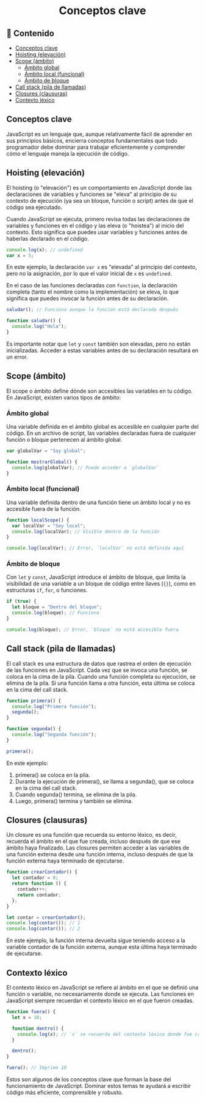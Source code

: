 <h1 align='center'>Conceptos clave</h1>

<h2>📑 Contenido</h2>

- [Conceptos clave](#conceptos-clave)
- [Hoisting (elevación)](#hoisting-elevación)
- [Scope (ámbito)](#scope-ámbito)
  - [Ámbito global](#ámbito-global)
  - [Ámbito local (funcional)](#ámbito-local-funcional)
  - [Ámbito de bloque](#ámbito-de-bloque)
- [Call stack (pila de llamadas)](#call-stack-pila-de-llamadas)
- [Closures (clausuras)](#closures-clausuras)
- [Contexto léxico](#contexto-léxico)

## Conceptos clave

JavaScript es un lenguaje que, aunque relativamente fácil de aprender en sus principios básicos, encierra conceptos fundamentales que todo programador debe dominar para trabajar eficientemente y comprender cómo el lenguaje maneja la ejecución de código.

## Hoisting (elevación)

El hoisting (o "elevación") es un comportamiento en JavaScript donde las declaraciones de variables y funciones se "eleva" al principio de su contexto de ejecución (ya sea un bloque, función o script) antes de que el código sea ejecutado.

Cuando JavaScript se ejecuta, primero revisa todas las declaraciones de variables y funciones en el código y las eleva (o "hoistea") al inicio del contexto. Esto significa que puedes usar variables y funciones antes de haberlas declarado en el código.

```js
console.log(x); // undefined
var x = 5;
```

En este ejemplo, la declaración `var x` es "elevada" al principio del contexto, pero no la asignación, por lo que el valor inicial de `x` es `undefined`.

En el caso de las funciones declaradas con `function`, la declaración completa (tanto el nombre como la implementación) se eleva, lo que significa que puedes invocar la función antes de su declaración.

```js
saludar(); // Funciona aunque la función está declarada después

function saludar() {
  console.log("Hola");
}
```

Es importante notar que `let` y `const` también son elevadas, pero no están inicializadas. Acceder a estas variables antes de su declaración resultará en un error.

## Scope (ámbito)

El scope o ámbito define dónde son accesibles las variables en tu código. En JavaScript, existen varios tipos de ámbito:

### Ámbito global

Una variable definida en el ámbito global es accesible en cualquier parte del código. En un archivo de script, las variables declaradas fuera de cualquier función o bloque pertenecen al ámbito global.

```js
var globalVar = "Soy global";

function mostrarGlobal() {
  console.log(globalVar); // Puede acceder a `globalVar`
}
```

### Ámbito local (funcional)

Una variable definida dentro de una función tiene un ámbito local y no es accesible fuera de la función.

```js
function localScope() {
  var localVar = "Soy local";
  console.log(localVar); // Visible dentro de la función
}

console.log(localVar); // Error, `localVar` no está definida aquí
```

### Ámbito de bloque

Con `let` y `const`, JavaScript introduce el ámbito de bloque, que limita la visibilidad de una variable a un bloque de código entre llaves (`{}`), como en estructuras `if`, `for`, o funciones.

```js
if (true) {
  let bloque = "Dentro del bloque";
  console.log(bloque); // Funciona
}

console.log(bloque); // Error, `bloque` no está accesible fuera
```

## Call stack (pila de llamadas)

El call stack es una estructura de datos que rastrea el orden de ejecución de las funciones en JavaScript. Cada vez que se invoca una función, se coloca en la cima de la pila. Cuando una función completa su ejecución, se elimina de la pila. Si una función llama a otra función, esta última se coloca en la cima del call stack.

```js
function primera() {
  console.log("Primera función");
  segunda();
}

function segunda() {
  console.log("Segunda función");
}

primera();
```

En este ejemplo:

1. primera() se coloca en la pila.
1. Durante la ejecución de primera(), se llama a segunda(), que se coloca en la cima del call stack.
1. Cuando segunda() termina, se elimina de la pila.
1. Luego, primera() termina y también se elimina.

## Closures (clausuras)

Un closure es una función que recuerda su entorno léxico, es decir, recuerda el ámbito en el que fue creada, incluso después de que ese ámbito haya finalizado. Las closures permiten acceder a las variables de una función externa desde una función interna, incluso después de que la función externa haya terminado de ejecutarse.

```js
function crearContador() {
  let contador = 0;
  return function () {
    contador++;
    return contador;
  };
}

let contar = crearContador();
console.log(contar()); // 1
console.log(contar()); // 2
```

En este ejemplo, la función interna devuelta sigue teniendo acceso a la variable contador de la función externa, aunque esta última haya terminado de ejecutarse.

## Contexto léxico

El contexto léxico en JavaScript se refiere al ámbito en el que se definió una función o variable, no necesariamente donde se ejecuta. Las funciones en JavaScript siempre recuerdan el contexto léxico en el que fueron creadas.

```js
function fuera() {
  let x = 10;

  function dentro() {
    console.log(x); // `x` se recuerda del contexto léxico donde fue creada
  }

  dentro();
}

fuera(); // Imprime 10
```

Estos son algunos de los conceptos clave que forman la base del funcionamiento de JavaScript. Dominar estos temas te ayudará a escribir código más eficiente, comprensible y robusto.
